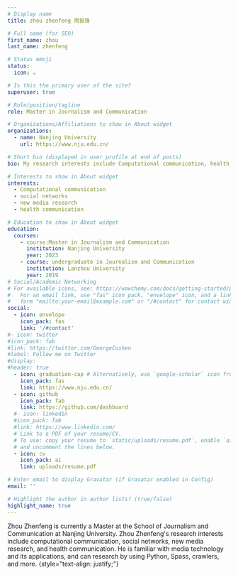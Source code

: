 ```yaml
---
# Display name
title: zhou zhenfeng 周振锋

# Full name (for SEO)
first_name: zhou
last_name: zhenfeng

# Status emoji
status:
  icon: ☕️

# Is this the primary user of the site?
superuser: true

# Role/position/tagline
role: Master in Journalism and Communication

# Organizations/Affiliations to show in About widget
organizations:
  - name: Nanjing University
    url: https://www.nju.edu.cn/

# Short bio (displayed in user profile at end of posts)
bio: My research interests include Computational communication, health communication, social networks, and new media research

# Interests to show in About widget
interests:
  - Computational communication
  - social networks
  - new media research
  - health communication

# Education to show in About widget
education:
  courses:
    - course:Master in Journalism and Communication
      institution: Nanjing University
      year: 2023
    - course: undergraduate in Journalism and Communication
      institution: Lanzhou University
      year: 2019
# Social/Academic Networking
# For available icons, see: https://wowchemy.com/docs/getting-started/page-builder/#icons
#   For an email link, use "fas" icon pack, "envelope" icon, and a link in the
#   form "mailto:your-email@example.com" or "/#contact" for contact widget.
social:
  - icon: envelope
    icon_pack: fas
    link: '/#contact'
#- icon: twitter
#icon_pack: fab
#link: https://twitter.com/GeorgeCushen
#label: Follow me on Twitter
#display:
#header: true
  - icon: graduation-cap # Alternatively, use `google-scholar` icon from `ai` icon pack
    icon_pack: fas
    link: https://www.nju.edu.cn/
  - icon: github
    icon_pack: fab
    link: https://github.com/dashboard
  #- icon: linkedin
  #icon_pack: fab
  #link: https://www.linkedin.com/
  # Link to a PDF of your resume/CV.
  # To use: copy your resume to `static/uploads/resume.pdf`, enable `ai` icons in `params.yaml`,
  # and uncomment the lines below.
  - icon: cv
    icon_pack: ai
    link: uploads/resume.pdf

# Enter email to display Gravatar (if Gravatar enabled in Config)
email: ''

# Highlight the author in author lists? (true/false)
highlight_name: true
---
```


Zhou Zhenfeng is currently a Master at the School of Journalism and Communication at Nanjing University. Zhou Zhenfeng's research interests include computational communication, social networks, new media research, and health communication. He is familiar with media technology and its applications, and can research by using Python, Spass, crawlers, and more.
{style="text-align: justify;"}
